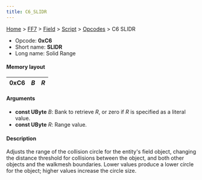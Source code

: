 ```yaml
---
title: C6_SLIDR
---
```


[Home](../../../../index.md) > [FF7](../../../../FF7.md) > [Field](../../../Field.md) > [Script](../../Script.md) > [Opcodes](../Opcodes.md) > C6 SLIDR

-   Opcode: **0xC6**
-   Short name: **SLIDR**
-   Long name: Solid Range

#### Memory layout

| 0xC6 | *B* | *R* |
|------|-----|-----|

#### Arguments

-   **const UByte** *B*: Bank to retrieve *R*, or zero if *R* is specified as a literal value.
-   **const UByte** *R*: Range value.

#### Description

Adjusts the range of the collision circle for the entity's field object, changing the distance threshold for collisions between the object, and both other objects and the walkmesh boundaries. Lower values produce a lower circle for the object; higher values increase the circle size.
